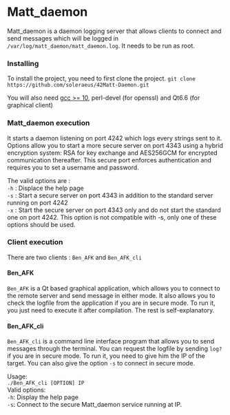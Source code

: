 # Matt_daemon
Matt_daemon is a daemon logging server that allows clients to connect and send messages which will be logged in `/var/log/matt_daemon/matt_daemon.log`. It needs to be run as root.

### Installing

To install the project, you need to first clone the project.
```git clone https://github.com/soleraeus/42Matt-Daemon.git```

You will also need [gcc >= 10](https://gcc.gnu.org), perl-devel (for openssl) and Qt6.6 (for graphical client)

### Matt_daemon execution

It starts a daemon listening on port 4242 which logs every strings sent to it. Options allow you to start a more secure server on port 4343 using a hybrid encryption system: RSA for key exchange and AES256GCM for encrypted communication thereafter. This secure port enforces authentication and requires you to set a username and password.

The valid options are :<br>
 `-h` : Displace the help page<br>
 `-s` : Start a secure server on port 4343 in addition to the standard server running on port 4242<br>
 `-x` : Start the secure server on port 4343 only and do not start the standard one on port 4242. This option is not compatible with -s, only one of these options should be used.<br>

### Client execution

There are two clients : `Ben_AFK` and `Ben_AFK_cli`

#### Ben_AFK

`Ben_AFK` is a Qt based graphical application, which allows you to connect to the remote server and send message in either mode.
It also allows you to check the logfile from the application if you are in secure mode.
To run it, you just need to execute it after compilation. The rest is self-explanatory.

#### Ben_AFK_cli

`Ben_AFK_cli` is a command line interface program that allows you to send messages through the terminal. 
You can request the logfile by sending `log?` if you are in secure mode.
To run it, you need to give him the IP of the target. You can also give the option `-s` to connect in secure mode.

Usage: <br>
`./Ben_AFK_cli [OPTION] IP`<br>
Valid options:<br>
  `-h`: Display the help page<br>
  `-s`: Connect to the secure Matt_daemon service running at IP.<br>

